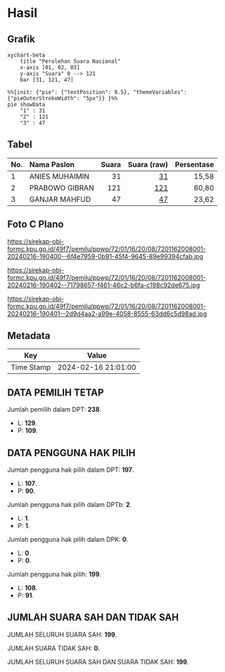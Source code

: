 # Hasil

## Grafik

```mermaid
xychart-beta
    title "Perolehan Suara Nasional"
    x-axis [01, 02, 03]
    y-axis "Suara" 0 --> 121
    bar [31, 121, 47]
```

```mermaid
%%{init: {"pie": {"textPosition": 0.5}, "themeVariables": {"pieOuterStrokeWidth": "5px"}} }%%
pie showData
    "1" : 31
    "2" : 121
    "3" : 47
```

## Tabel

| No. | Nama Paslon    | Suara | Suara (raw) | Persentase |
|:--- |:-------------- | -----:| -----------:| ----------:|
| 1   | ANIES MUHAIMIN | 31    | [31][p-1]   | 15,58      |
| 2   | PRABOWO GIBRAN | 121   | [121][p-2]  | 60,80      |
| 3   | GANJAR MAHFUD  | 47    | [47][p-3]   | 23,62      |


[p-1]: https://github.com/gigit-pemilu/pemilu-2024/blob/main/pilpres/hitung-suara/sub/72-sulawesi-tengah/sub/01-banggai/sub/16-lobu/sub/2008-balean/sub/001-tps/sub/paslon-1.txt
[p-2]: https://github.com/gigit-pemilu/pemilu-2024/blob/main/pilpres/hitung-suara/sub/72-sulawesi-tengah/sub/01-banggai/sub/16-lobu/sub/2008-balean/sub/001-tps/sub/paslon-2.txt
[p-3]: https://github.com/gigit-pemilu/pemilu-2024/blob/main/pilpres/hitung-suara/sub/72-sulawesi-tengah/sub/01-banggai/sub/16-lobu/sub/2008-balean/sub/001-tps/sub/paslon-3.txt

## Foto C Plano

https://sirekap-obj-formc.kpu.go.id/49f7/pemilu/ppwp/72/01/16/20/08/7201162008001-20240216-190400--6f4e7959-0b91-45f4-9645-89e99394cfab.jpg

https://sirekap-obj-formc.kpu.go.id/49f7/pemilu/ppwp/72/01/16/20/08/7201162008001-20240216-190402--71798657-f461-46c2-b6fa-c198c92de675.jpg

https://sirekap-obj-formc.kpu.go.id/49f7/pemilu/ppwp/72/01/16/20/08/7201162008001-20240216-190401--2d9d4aa2-a99e-4058-8555-63dd6c5d98ad.jpg


## Metadata

| Key        | Value               |
| ---------- | ------------------- |
| Time Stamp | 2024-02-16 21:01:00 |


## DATA PEMILIH TETAP

Jumlah pemilih dalam DPT: **238**.
 * L: **129**.
 * P: **109**.

## DATA PENGGUNA HAK PILIH

Jumlah pengguna hak pilih dalam DPT: **197**.
 * L: **107**.
 * P: **90**.

Jumlah pengguna hak pilih dalam DPTb: **2**.
 * L: **1**.
 * P: **1**.

Jumlah pengguna hak pilih dalam DPK: **0**.
 * L: **0**.
 * P: **0**.

Jumlah pengguna hak pilih: **199**.
 * L: **108**.
 * P: **91**.

## JUMLAH SUARA SAH DAN TIDAK SAH

JUMLAH SELURUH SUARA SAH: **199**.

JUMLAH SUARA TIDAK SAH: **0**.

JUMLAH SELURUH SUARA SAH DAN SUARA TIDAK SAH: **199**.


